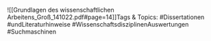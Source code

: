 
![[Grundlagen des wissenschaftlichen Arbeitens_Groß_141022.pdf#page=14]]Tags & Topics:
   #Dissertationen
   #undLiteraturhinweise
   #WissenschaftsdisziplinenAuswertungen
   #Suchmaschinen